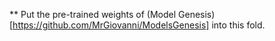 ** Put the pre-trained weights of (Model Genesis)[https://github.com/MrGiovanni/ModelsGenesis] into this fold.
